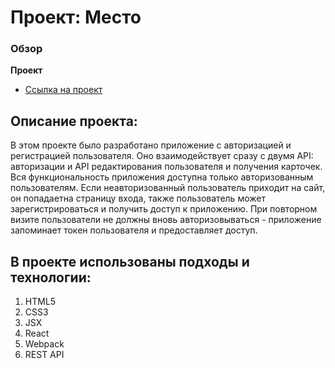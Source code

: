 # Проект: Место

### Обзор

**Проект**

* [Ссылка на проект](https://github.com/msilkov/react-mesto-auth)


## Описание проекта:
В этом проекте было разработано приложение с авторизацией и регистрацией пользователя. Оно взаимодействует сразу с двумя API: авторизации и API редактирования пользователя и получения карточек. Вся функциональность приложения доступна только авторизованным пользователям. Если неавторизованный пользователь приходит на сайт, он попадаетна страницу входа, также пользователь может зарегистрироваться и получить доступ к приложению. При повторном визите пользователи не должны вновь авторизовываться - приложение запоминает токен пользователя и предоставляет доступ.

## В проекте использованы подходы и технологии:
1. HTML5
2. CSS3
3. JSX
4. React
5. Webpack
6. REST API
